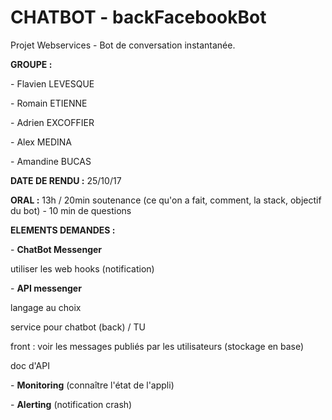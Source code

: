 # CHATBOT - backFacebookBot
Projet Webservices - Bot de conversation instantanée.

<p><p><B>GROUPE :</B>
<p>- Flavien LEVESQUE</p>
<p>- Romain ETIENNE</p>
<p>- Adrien EXCOFFIER</p>
<p>- Alex MEDINA</p>
<p>- Amandine BUCAS</p>
</p></p>

<p><p><B>DATE DE RENDU :</B>
25/10/17</p></p>

<p><p><B>ORAL :</B> 
13h / 20min soutenance (ce qu'on a fait, comment, la stack, objectif du bot) - 10 min de questions</p></p>

<p><p><B>ELEMENTS DEMANDES :</B>
<p> - <B>ChatBot Messenger</B>
	      <p> utiliser les web hooks (notification)
<p> - <B>API messenger</B>
	      <p> langage au choix
	      <p> service pour chatbot (back) / TU
	      <p> front : voir les messages publiés par les utilisateurs (stockage en base)
	      <p> doc d'API
<p> - <B>Monitoring</B> (connaître l'état de l'appli)
<p> - <B>Alerting</B> (notification crash)</p></p>
